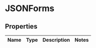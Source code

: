 # JSONForms

## Properties
Name | Type | Description | Notes
------------ | ------------- | ------------- | -------------
